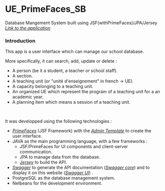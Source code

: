 # UE_PrimeFaces_SB
Database Mangement System built using JSF(withPrimeFaces)/JPA/Jersey 
<i><a href="http://35.180.119.33:8080/UE_PrimeFaces_SB/index.jsf" target="_blank" class="link-color">Link to the application</a></i>

<h3 class="text-center">Introduction</h3>
<p>This app is a user interface which can manage our school database.</p>
<p>More specifically, it can search, add, update or delete :</p>
<ul>
	<li>A person (be it a student, a teacher or school staff).</li>
	<li>A section.</li>
	<li>A teaching unit (or "unité d'enseignement" in french -> UE).</li>
	<li>A capacity belonging to a teaching unit.</li>
	<li>An organized UE which represent the program of a teaching unit for a an academic year.</li>
	<li>A planning item which means a session of a teaching unit.</li>
</ul>
<br/>

<p>It was developped using the following technologies : </p>
<ul>
	<li> 
		<i><a href="https://www.primefaces.org/" target="_blank" class="link-color">PrimeFaces</a></i> (JSF Framework) with the  
		<i><a href="https://github.com/adminfaces/admin-template" target="_blank" class="link-color">Admin Template</a></i>  to create the user interface.
	</li>
	<li>JAVA as the main programming language, with a few frameworks :
		<ul>
			<li>JSF/PrimeFaces for UI components and client-server communication.</li>
			<li>JPA to manage data from the database.</li>
			<li><i><a href="https://jersey.github.io/" target="_blank" class="link-color">Jersey</a></i>  to build the API.</li>
		</ul>
	</li>
	<li>
		<i><a href="https://swagger.io/" target="_blank" class="link-color">Swagger</a></i>  to generate the API documentation (<i><a href="https://github.com/swagger-api/swagger-core/wiki/swagger-core-jersey-1.x-project-setup-1.5" target="_blank" class="link-color">Swagger core</a></i>) and to display it on this website (<i><a href="https://swagger.io/tools/swagger-ui/" target="_blank" class="link-color">Swagger UI</a></i>) .
	</li>
	<li>PostgreSQL as the database management system.</li>
	<li>Netbeans for the development environment.</li>
</ul>
